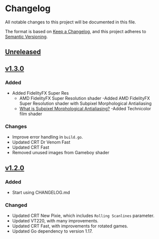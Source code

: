 # Changelog

All notable changes to this project will be documented in this file.

The format is based on [Keep a Changelog](https://keepachangelog.com/en/1.0.0/),
and this project adheres to [Semantic Versioning](https://semver.org/spec/v2.0.0.html).

## [Unreleased]

## [v1.3.0]
### Added
- Added FidelityFX Super Res
  - AMD FidelityFX Super Resolution shader
-Added AMD FidelityFX Super Resolution shader with Subpixel Morphological Antialiasing
  - [What is Subpixel Morphological Antialiasing?](http://www.iryoku.com/smaa/)
-Added Technicolor film shader

### Changes
- Improve error handling in `build.go`.
- Updated CRT Dr Venom Fast
- Updated CRT Fast
- Removed unused images from Gameboy shader

## [v1.2.0]
### Added

- Start using CHANGELOG.md

### Changed

- Updated CRT New Pixie, which includes `Rolling Scanlines` parameter.
- Updated VT220, with many improvements.
- Updated CRT Fast, with improvements for rotated games.
- Updated Go dependency to version 1.17.

[Unreleased]: https://github.com/OpenEmu/slang-shaders/compare/v1.3.0...HEAD
[v1.3.0]: https://github.com/OpenEmu/slang-shaders/compare/v1.2.0...v1.3.0
[v1.2.0]: https://github.com/OpenEmu/slang-shaders/compare/v1.1...v1.2.0
